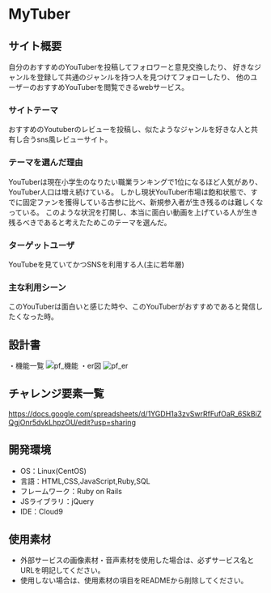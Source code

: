 # MyTuber

## サイト概要
自分のおすすめのYouTuberを投稿してフォロワーと意見交換したり、
好きなジャンルを登録して共通のジャンルを持つ人を見つけてフォローしたり、
他のユーザーのおすすめYouTuberを閲覧できるwebサービス。

### サイトテーマ
おすすめのYoutuberのレビューを投稿し、似たようなジャンルを好きな人と共有し合うsns風レビューサイト。

### テーマを選んだ理由
YouTuberは現在小学生のなりたい職業ランキングで1位になるほど人気があり、YouTuber人口は増え続けている。
しかし現状YouTuber市場は飽和状態で、すでに固定ファンを獲得している古参に比べ、新規参入者が生き残るのは難しくなっている。
このような状況を打開し、本当に面白い動画を上げている人が生き残るべきであると考えたためこのテーマを選んだ。

### ターゲットユーザ
YouTubeを見ていてかつSNSを利用する人(主に若年層)

### 主な利用シーン
このYouTuberは面白いと感じた時や、このYouTuberがおすすめであると発信したくなった時。

## 設計書
・機能一覧
![pf_機能](https://user-images.githubusercontent.com/85055215/128302311-fd540727-de88-4fe7-a2db-ee82cbff0443.jpg)
・er図
![pf_er](https://user-images.githubusercontent.com/85055215/128302299-c05beb0d-b61a-4be7-813d-fa73dc13778f.jpg)
## チャレンジ要素一覧
https://docs.google.com/spreadsheets/d/1YGDH1a3zvSwrRfFufOaR_6SkBiZQgjOnr5dvkLhpzOU/edit?usp=sharing

## 開発環境
- OS：Linux(CentOS)
- 言語：HTML,CSS,JavaScript,Ruby,SQL
- フレームワーク：Ruby on Rails
- JSライブラリ：jQuery
- IDE：Cloud9

## 使用素材
- 外部サービスの画像素材・音声素材を使用した場合は、必ずサービス名とURLを明記してください。
- 使用しない場合は、使用素材の項目をREADMEから削除してください。
